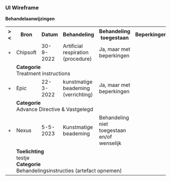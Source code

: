 ### UI Wireframe
<b>Behandelaanwijzingen</b>
<table class="grid">
<tbody>
<tr><th>&gt;&lt;</th>
<th>Bron</th>
<th>Datum</th>
<th>Behandeling</th>
<th>Behandeling toegestaan</th>
<th>Beperkingen</th>
<th>Geverifieerd bij</th>
<th>(status)</th>
</tr>
<tr><td>+</td>
<td>Chipsoft</td>
<td>30-9-2022</td>
<td>Artificial respiration (procedure)</td>
<td>Ja, maar met beperkingen</td>
<td></td>
<td></td>
<td>active</td>
</tr><tr><td></td><td colspan=7>
<b>Categorie</b><br/>Treatment instructions<br/>
</td></tr>
<tr><td>+</td>
<td>Epic</td>
<td>22-3-2022</td>
<td>kunstmatige beademing (verrichting)</td>
<td>Ja, maar met beperkingen</td>
<td></td>
<td>patiënt (persoon)</td>
<td>active</td>
</tr><tr><td></td><td colspan=7>
<b>Categorie</b><br/>Advance Directive & Vastgelegd<br/>
</td></tr>
<tr><td>+</td>
<td>Nexus</td>
<td>5-5-2023</td>
<td>Kunstmatige beademing</td>
<td>Behandeling niet toegestaan en/of wenselijk</td>
<td></td>
<td></td>
<td>active</td>
</tr><tr><td></td><td colspan=7>
<b>Toelichting</b><br/>testje<br/>
<b>Categorie</b><br/>Behandelingsinstructies (artefact opnemen)<br/>
</td></tr>
</tbody>
</table>